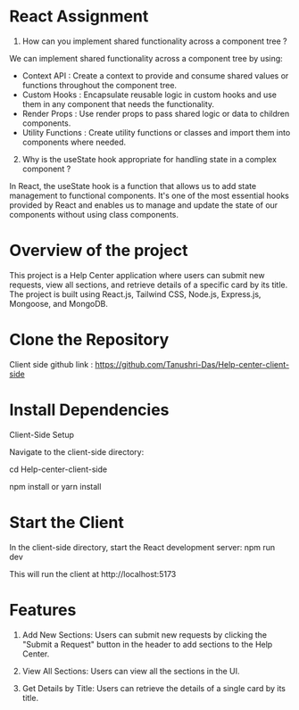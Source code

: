 # React Assignment
1. How can you implement shared functionality across a component tree ?

We can implement shared functionality across a component tree by using:

* Context API : Create a context to provide and consume shared values or functions throughout the component tree.
* Custom Hooks : Encapsulate reusable logic in custom hooks and use them in any component that needs the functionality.
* Render Props : Use render props to pass shared logic or data to children components.
* Utility Functions : Create utility functions or classes and import them into components where needed.

2. Why is the useState hook appropriate for handling state in a complex component ?

In React, the useState hook is a function that allows us to add state management to functional components. It's one of the most essential hooks provided by React and enables us to manage and update the state of our components without using class components.

# Overview of the project
This project is a Help Center application where users can submit new requests, view all sections, and retrieve details of a specific card by its title. The project is built using React.js, Tailwind CSS, Node.js, Express.js, Mongoose, and MongoDB.

# Clone the Repository
Client side github link : https://github.com/Tanushri-Das/Help-center-client-side

# Install Dependencies
Client-Side Setup

Navigate to the client-side directory: 

cd Help-center-client-side

npm install or yarn install

# Start the Client
In the client-side directory, start the React development server: npm run dev

This will run the client at http://localhost:5173

# Features
1. Add New Sections: Users can submit new requests by clicking the "Submit a Request" button in the header to add sections to the Help Center.

2. View All Sections: Users can view all the sections in the UI.

3. Get Details by Title: Users can retrieve the details of a single card by its title.